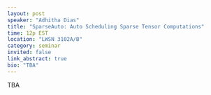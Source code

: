 ```yaml
---
layout: post
speaker: "Adhitha Dias"
title: "SparseAuto: Auto Scheduling Sparse Tensor Computations"
time: 12p EST
location: "LWSN 3102A/B"
category: seminar
invited: false
link_abstract: true
bio: "TBA"
---
```

TBA

